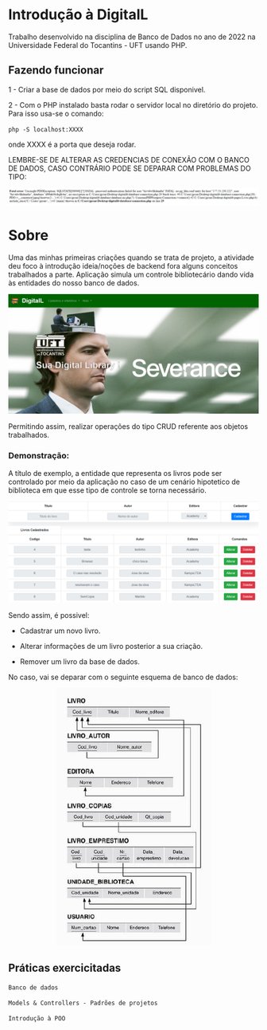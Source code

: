 # Introdução à DigitalL

Trabalho desenvolvido na disciplina de Banco de Dados no ano de 2022 na Universidade Federal do Tocantins - UFT usando PHP.

## Fazendo funcionar

1 - Criar a base de dados por meio do script SQL disponivel.

2 - Com o PHP instalado basta rodar o servidor local no diretório do projeto. Para isso usa-se o comando:

`php -S localhost:XXXX`

onde XXXX é a porta que deseja rodar.

LEMBRE-SE DE ALTERAR AS CREDENCIAS DE CONEXÃO COM O BANCO DE DADOS, CASO CONTRÁRIO PODE SE DEPARAR COM PROBLEMAS DO TIPO:

![erro](./assets/images/erro.png)

# Sobre

Uma das minhas primeiras criações quando se trata de projeto, a atividade deu foco à introdução ideia/noções de backend fora alguns conceitos trabalhados a parte. Aplicação simula um controle bibliotecário dando vida às entidades do nosso banco de dados.

![Página inicial](./assets/images/mainpage.png)

Permitindo assim, realizar operações do tipo CRUD referente aos objetos trabalhados.

### Demonstração:

A título de exemplo, a entidade que representa os livros pode ser controlado por meio da aplicação no caso de um cenário hipotetico de biblioteca em que esse tipo de controle se torna necessário.

![CRUD](./assets/images/crud.png)

Sendo assim, é possivel:

- Cadastrar um novo livro.

- Alterar informações de um livro posterior a sua criação.

- Remover um livro da base de dados.

No caso, vai se deparar com o seguinte esquema de banco de dados:

<div align="center">

![schema](./assets/images/schema.png)

</div>

## Práticas exercicitadas

`Banco de dados`

`Models & Controllers - Padrões de projetos`

`Introdução à POO`
